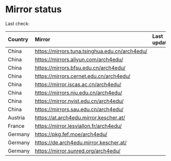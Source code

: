 <script src="./time.js"></script>
# Mirror status
Last check: <script type="text/javascript">localize(1729329665.7878864);</script>

|Country|Mirror|Last update|
|:------|:-----|:----------|
|China|https://mirrors.tuna.tsinghua.edu.cn/arch4edu/|<script type="text/javascript">localize(1729277004);</script>|
|China|https://mirrors.aliyun.com/arch4edu/|<script type="text/javascript">localize(1729277004);</script>|
|China|https://mirrors.bfsu.edu.cn/arch4edu/|<script type="text/javascript">localize(1729277004);</script>|
|China|https://mirrors.cernet.edu.cn/arch4edu/|<script type="text/javascript">localize(1729277004);</script>|
|China|https://mirror.iscas.ac.cn/arch4edu/|<script type="text/javascript">localize(1729277004);</script>|
|China|https://mirrors.nju.edu.cn/arch4edu/|<script type="text/javascript">localize(1729277004);</script>|
|China|https://mirror.nyist.edu.cn/arch4edu/|<script type="text/javascript">localize(1729277004);</script>|
|China|https://mirrors.sau.edu.cn/arch4edu/|<script type="text/javascript">localize(1729017807);</script>|
|Austria|https://at.arch4edu.mirror.kescher.at/|<script type="text/javascript">localize(1729277004);</script>|
|France|https://mirror.lesviallon.fr/arch4edu/|<script type="text/javascript">localize(1729277004);</script>|
|Germany|https://pkg.fef.moe/arch4edu/|<script type="text/javascript">localize(1729277004);</script>|
|Germany|https://de.arch4edu.mirror.kescher.at/|<script type="text/javascript">localize(1729277004);</script>|
|Germany|https://mirror.sunred.org/arch4edu/|<script type="text/javascript">localize(1729277004);</script>|

<script src="./tablefilter/tablefilter.js"></script>
<script src="./table.js"></script>